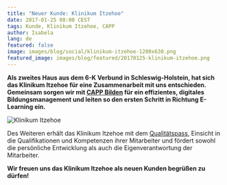 ```yaml
---
title: "Neuer Kunde: Klinikum Itzehoe"
date: 2017-01-25 08:00 CEST
tags: Kunde, Klinikum Itzehoe, CAPP
author: Isabela
lang: de
featured: false
image: images/blog/social/klinikum-itzehoe-1200x630.png
featured_image: images/blog/featured/20170125-klinikum-itzehoe.png
---
```


__Als zweites Haus aus dem 6-K Verbund in Schleswig-Holstein, hat sich das Klinikum Itzehoe für eine Zusammenarbeit mit uns entschieden. Gemeinsam sorgen wir mit [CAPP Bilden](/capp-bilden/) für ein effizientes, digitales Bildungsmanagement und leiten so den ersten Schritt in Richtung E-Learning ein.__

![Klinikum Itzehoe](/images/blog/logo-klinikum-itzehoe.png)

Des Weiteren erhält das Klinikum Itzehoe mit dem [Qualitätspass](/qualitatspass/), Einsicht in die Qualifikationen und Kompetenzen ihrer Mitarbeiter und fördert sowohl die persönliche Entwicklung als auch die Eigenverantwortung der Mitarbeiter.

__Wir freuen uns das Klinikum Itzehoe als neuen Kunden begrüßen zu dürfen!__

